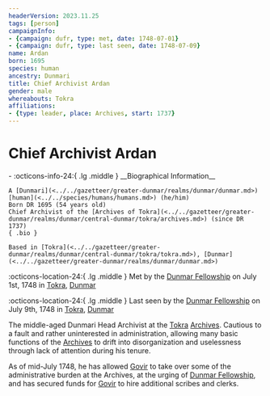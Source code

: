 ```yaml
---
headerVersion: 2023.11.25
tags: [person]
campaignInfo:
- {campaign: dufr, type: met, date: 1748-07-01}
- {campaign: dufr, type: last seen, date: 1748-07-09}
name: Ardan
born: 1695
species: human
ancestry: Dunmari
title: Chief Archivist Ardan
gender: male
whereabouts: Tokra
affiliations:
- {type: leader, place: Archives, start: 1737}
---
```

# Chief Archivist Ardan
<div class="grid cards ext-narrow-margin ext-one-column" markdown>
- :octicons-info-24:{ .lg .middle } __Biographical Information__

    A [Dunmari](<../../gazetteer/greater-dunmar/realms/dunmar/dunmar.md>) [human](<../../species/humans/humans.md>) (he/him)  
    Born DR 1695 (54 years old)  
    Chief Archivist of the [Archives of Tokra](<../../gazetteer/greater-dunmar/realms/dunmar/central-dunmar/tokra/archives.md>) (since DR 1737)  
    { .bio }

    Based in [Tokra](<../../gazetteer/greater-dunmar/realms/dunmar/central-dunmar/tokra/tokra.md>), [Dunmar](<../../gazetteer/greater-dunmar/realms/dunmar/dunmar.md>)
</div>



:octicons-location-24:{ .lg .middle } Met by the [Dunmar Fellowship](<../pcs/dunmar-fellowship/dunmar-fellowship.md>) on July 1st, 1748 in [Tokra](<../../gazetteer/greater-dunmar/realms/dunmar/central-dunmar/tokra/tokra.md>), [Dunmar](<../../gazetteer/greater-dunmar/realms/dunmar/dunmar.md>)  



:octicons-location-24:{ .lg .middle } Last seen by the [Dunmar Fellowship](<../pcs/dunmar-fellowship/dunmar-fellowship.md>) on July 9th, 1748 in [Tokra](<../../gazetteer/greater-dunmar/realms/dunmar/central-dunmar/tokra/tokra.md>), [Dunmar](<../../gazetteer/greater-dunmar/realms/dunmar/dunmar.md>)  


The middle-aged Dunmari Head Archivist at the [Tokra](<../../gazetteer/greater-dunmar/realms/dunmar/central-dunmar/tokra/tokra.md>) [Archives](<../../gazetteer/greater-dunmar/realms/dunmar/central-dunmar/tokra/archives.md>). Cautious to a fault and rather uninterested in administration, allowing many basic functions of the [Archives](<../../gazetteer/greater-dunmar/realms/dunmar/central-dunmar/tokra/archives.md>) to drift into disorganization and uselessness through lack of attention during his tenure. 

As of mid-July 1748, he has allowed [Govir](<./govir.md>) to take over some of the administrative burden at the Archives, at the urging of [Dunmar Fellowship](<../pcs/dunmar-fellowship/dunmar-fellowship.md>), and has secured funds for [Govir](<./govir.md>) to hire additional scribes and clerks. 


